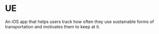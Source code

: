 # UE
An iOS app that helps users track how often they use sustainable forms of transportation and motivates them to keep at it.
